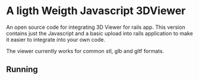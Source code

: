 # A ligth Weigth Javascript 3DViewer
An open source code for integrating 3D Viewer for rails app.
This version contains just the Javascript and a basic upload into rails application to make it easier to integrate into your own code.

The viewer currently works for common stl, glb and gltf formats.

## Running




